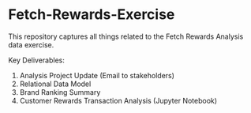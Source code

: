 # Fetch-Rewards-Exercise
This repository captures all things related to the Fetch Rewards Analysis data exercise.

Key Deliverables:
1. Analysis Project Update (Email to stakeholders)
2. Relational Data Model
3. Brand Ranking Summary
4. Customer Rewards Transaction Analysis (Jupyter Notebook)
